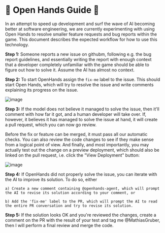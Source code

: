 # 🤖 Open Hands Guide 👐

In an attempt to speed up development and surf the wave of AI becoming better at software engineering, we are currently experimenting with using Open Hands to resolve smaller feature requests and bug reports within the game. This document describes the expected workflow for how to use this technology.

**Step 1:** Someone reports a new issue on githubm, following e.g. the bug report guidelines, and essentially writing the report with enough context that a developer completely unfamiliar with the game should be able to figure out how to solve it. Assume the AI has almost no context.

**Step 2:** To start OpenHands assign the `fix-me` label to the issue. This should start Open Hands, which will try to resolve the issue and write comments explaining its progress on the issue.

![image](https://github.com/user-attachments/assets/46d1d08a-5a1b-48b4-8e17-9c1424ef6e33)

**Step 3:** If the model does not believe it managed to solve the issue, then it'll comment with how far it got, and a human developer will take over. If, however, it believes it has managed to solve the issue at hand, it will create a pull request, which you can now go review.

Before the fix or feature can be merged, it must pass all our automatic checks. You can also review the code changes to see if they make sense from a logical point of view. And finally, and most importantly, you may actually test out the change on a preview deployment, which should also be linked on the pull request, i.e. click the "View Deployment" button:

![image](https://github.com/user-attachments/assets/67c323ae-b540-434b-80dc-8f8a8dc1b501)

**Step 4:** If OpenHands did not properly solve the issue, you can iterate with the AI to improve its solution. To do so, either

    a) Create a new comment containing @openhands-agent, which will prompt the AI to revise its solution according to your comment, or

    b) Add the 'fix-me' label to the PR, which will prompt the AI to read the entire PR conversation and try to revise its solution.

**Step 5:** If the solution looks OK and you're reviewed the changes, create a comment on the PR with the result of your test and tag me @MathiasGruber, then I will perform a final review and merge the code.
